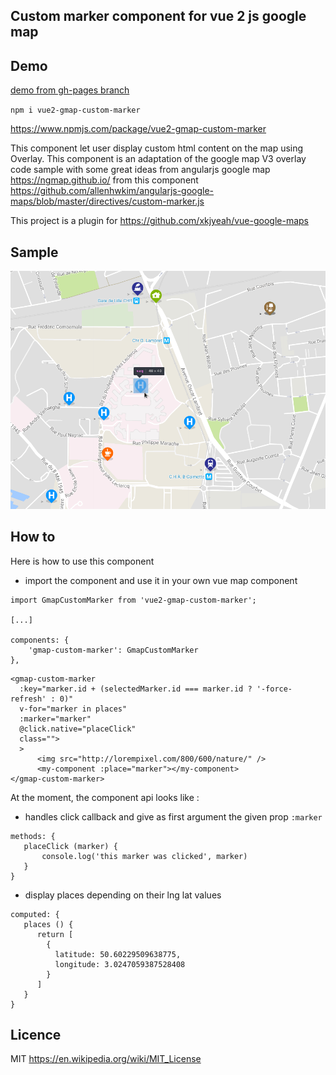 Custom marker component for vue 2 js google map
-----------------------------------------------

Demo
----

[demo from gh-pages branch](https://eregnier.github.io/vue2-gmap-custom-marker/dist/)

`npm i vue2-gmap-custom-marker`

https://www.npmjs.com/package/vue2-gmap-custom-marker

This component let user display custom html content on the map using Overlay.
This component is an adaptation of the google map V3 overlay code sample with some great ideas from angularjs google map https://ngmap.github.io/ from this component https://github.com/allenhwkim/angularjs-google-maps/blob/master/directives/custom-marker.js

This project is a plugin for https://github.com/xkjyeah/vue-google-maps

Sample
------

![custom markers on vue google map](sample.png)

How to
------

Here is how to use this component

 * import the component and use it in your own vue map component



```
import GmapCustomMarker from 'vue2-gmap-custom-marker';

[...]

components: {
    'gmap-custom-marker': GmapCustomMarker
},
```


```
<gmap-custom-marker
  :key="marker.id + (selectedMarker.id === marker.id ? '-force-refresh' : 0)"
  v-for="marker in places"
  :marker="marker"
  @click.native="placeClick"
  class="">
  >
      <img src="http://lorempixel.com/800/600/nature/" />
      <my-component :place="marker"></my-component>
</gmap-custom-marker>
```

At the moment, the component api looks like :

  * handles click callback and give as first argument the given prop `:marker`

```
methods: {
   placeClick (marker) {
       console.log('this marker was clicked', marker)
   }
}
```

 * display places depending on their lng lat values

```
computed: {
   places () {
      return [
        {
          latitude: 50.60229509638775,
          longitude: 3.0247059387528408
        }
      ]
   }
}
```

Licence
-------

MIT
https://en.wikipedia.org/wiki/MIT_License
